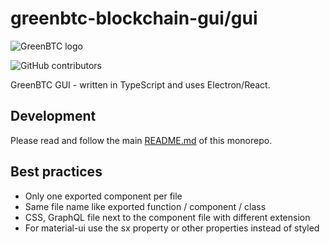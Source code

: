 # greenbtc-blockchain-gui/gui

![GreenBTC logo](https://www.greenbtc.top/wp-content/uploads/2022/09/greenbtc-logo.svg)

![GitHub contributors](https://img.shields.io/github/contributors/greenbtc/greenbtc-blockchain-gui?logo=GitHub)

GreenBTC GUI - written in TypeScript and uses Electron/React.

## Development

Please read and follow the main [README.md](https://github.com/greenbtc/greenbtc-blockchain-gui) of this monorepo.

## Best practices

- Only one exported component per file
- Same file name like exported function / component / class
- CSS, GraphQL file next to the component file with different extension
- For material-ui use the sx property or other properties instead of styled
